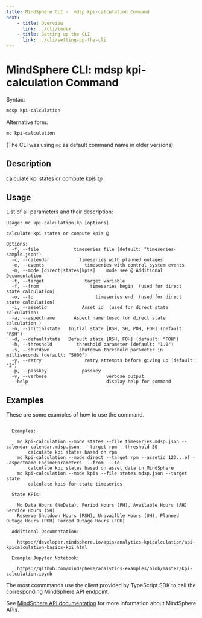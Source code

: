 ```yaml
---
title: MindSphere CLI -  mdsp kpi-calculation Command
next:
    - title: Overview
      link: ../cli/index
    - title: Setting up the CLI
      link: ../cli/setting-up-the-cli
---
```



# MindSphere CLI: mdsp kpi-calculation Command

Syntax:

```bash
mdsp kpi-calculation
```

Alternative form:

```bash
mc kpi-calculation
```

(The CLI was using `mc` as default command name in older versions)

## Description

calculate kpi states or compute kpis @

## Usage

List of all parameters and their description:

```text
Usage: mc kpi-calculation|kp [options]

calculate kpi states or compute kpis @

Options:
  -f, --file             timeseries file (default: "timeseries-sample.json")
  -c, --calendar           timeseries with planned outages
  -e, --events               timeseries with control system events
  -m, --mode [direct|states|kpis]    mode see @ Additional Documentation
  -t, --target               target variable
  -f, --from                   timeseries begin  (used for direct state calculation)
  -o, --to                       timeseries end  (used for direct state calculation)
  -i, --assetid             Asset id  (used for direct state calculation)
  -a, --aspectname       Aspect name (used for direct state calculation )
  -n, --initialstate   Initial state [RSH, SH, POH, FOH] (default: "RSH")
  -d, --defaultstate   Default state [RSH, FOH] (default: "FOH")
  -h, --threshold         threshold parameter (default: "1.0")
  -s, --shutdown           shutdown threshold parameter in milliseconds (default: "5000")
  -y, --retry                retry attempts before giving up (default: "3")
  -p, --passkey             passkey
  -v, --verbose                      verbose output
  --help                             display help for command

```

## Examples

These are some examples of how to use the command. 

```text

  Examples:

    mc kpi-calculation --mode states --file timeseries.mdsp.json --calendar calendar.mdsp.json  --target rpm --threshold 30 
 		calculate kpi states based on rpm
    mc kpi-calculation --mode direct --target rpm --assetid 123...ef --aspectname EngineParameters  --from  --to  
 		calculate kpi states based on asset data in MindSphere
    mc kpi-calculation --mode kpis --file states.mdsp.json --target state 
 		calculate kpis for state timeseries

  State KPIs:

    No Data Hours (NoData), Period Hours (PH), Available Hours (AH) Service Hours (SH) 
    Reserve Shutdown Hours (RSH), Unavailble Hours (UH), Planned Outage Hours (POH) Forced Outage Hours (FOH) 

  Additional Documentation:

    https://developer.mindsphere.io/apis/analytics-kpicalculation/api-kpicalculation-basics-kpi.html

  Example Jupyter Notebook:

    https://github.com/mindsphere/analytics-examples/blob/master/kpi-calculation.ipynb

```

The most commmands use the client provided by TypeScript SDK to call the corresponding MindSphere API endpoint.

See [MindSphere API documentation](https://documentation.mindsphere.io/MindSphere/apis/index.html) for more information about MindSphere APIs.